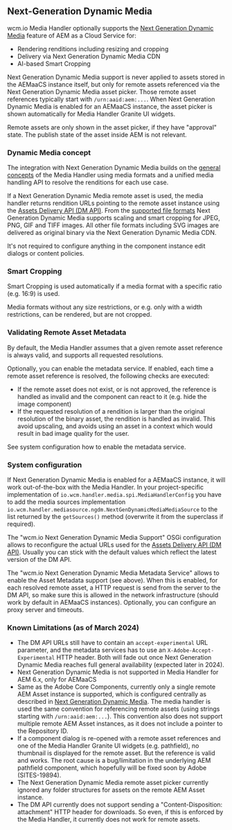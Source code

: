 ## Next-Generation Dynamic Media

wcm.io Media Handler optionally supports the [Next Generation Dynamic Media][aem-nextgen-dm] feature of AEM as a Cloud Service for:

* Rendering renditions including resizing and cropping
* Delivery via Next Generation Dynamic Media CDN
* AI-based Smart Cropping

Next Generation Dynamic Media support is never applied to assets stored in the AEMaaCS instance itself, but only for remote assets referenced via the Next Generation Dynamic Media asset picker. Those remote asset references typically start with `/urn:aaid:aem:...`. When Next Generation Dynamic Media is enabled for an AEMaaCS instance, the asset picker is shown automatically for Media Handler Granite UI widgets.

Remote assets are only shown in the asset picker, if they have "approval" state. The publish state of the asset inside AEM is not relevant.


### Dynamic Media concept

The integration with Next Generation Dynamic Media builds on the [general concepts][general-concepts] of the Media Handler using media formats and a unified media handling API to resolve the renditions for each use case.

If a Next Generation Dynamic Media remote asset is used, the media handler returns rendition URLs pointing to the remote asset instance using the [Assets Delivery API (DM API)][aem-dm-api]. From the [supported file formats][file-format-support] Next Generation Dynamic Media supports scaling and smart cropping for JPEG, PNG, GIF and TIFF images. All other file formats including SVG images are delivered as original binary via the Next Generation Dynamic Media CDN.

It's not required to configure anything in the component instance edit dialogs or content policies.


### Smart Cropping

Smart Cropping is used automatically if a media format with a specific ratio (e.g. 16:9) is used.

Media formats without any size restrictions, or e.g. only with a width restrictions, can be rendered, but are not cropped.


### Validating Remote Asset Metadata

By default, the Media Handler assumes that a given remote asset reference is always valid, and supports all requested resolutions.

Optionally, you can enable the metadata service. If enabled, each time a remote asset reference is resolved, the following checks are executed:

* If the remote asset does not exist, or is not approved, the reference is handled as invalid and the component can react to it (e.g. hide the image component)
* If the requested resolution of a rendition is larger than the original resolution of the binary asset, the rendition is handled as invalid. This avoid upscaling, and avoids using an asset in a context which would result in bad image quality for the user.

See system configuration how to enable the metadata service.


### System configuration

If Next Generation Dynamic Media is enabled for a AEMaaCS instance, it will work out-of-the-box with the Media Handler. In your project-specific implementation of `io.wcm.handler.media.spi.MediaHandlerConfig` you have to add the media sources implementation `io.wcm.handler.mediasource.ngdm.NextGenDynamicMediaMediaSource` to the list returned by the `getSources()` method (overwrite it from the superclass if required).

The "wcm.io Next Generation Dynamic Media Support" OSGi configuration allows to reconfigure the actual URLs used for the [Assets Delivery API (DM API)][aem-dm-api]. Usually you can stick with the default values which reflect the latest version of the DM API.

The "wcm.io Next Generation Dynamic Media Metadata Service" allows to enable the Asset Metadata support (see above). When this is enabled, for each resolved remote asset, a HTTP request is send from the server to the DM API, so make sure this is allowed in the network infrastructure (should work by default in AEMaaCS instances). Optionally, you can configure an proxy server and timeouts.


### Known Limitations (as of March 2024)

* The DM API URLs still have to contain an `accept-experimental` URL parameter, and the metadata services has to use an `X-Adobe-Accept-Experimental` HTTP header. Both will fade out once Next Generation Dynamic Media reaches full general availability (expected later in 2024).
* Next Generation Dynamic Media is not supported in Media Handler for AEM 6.x, only for AEMaaCS
* Same as the Adobe Core Components, currently only a single remote AEM Asset instance is supported, which is configured centrally as described in [Next Generation Dynamic Media][aem-nextgen-dm]. The media handler is used the same convention for referencing remote assets (using strings starting with `/urn:aaid:aem:...`). This convention also does not support multiple remote AEM Asset instances, as it does not include a pointer to the Repository ID.
* If a component dialog is re-opened with a remote asset references and one of the Media Handler Granite UI widgets (e.g. pathfield), no thumbnail is displayed for the remote asset. But the reference is valid and works. The root cause is a bug/limitation in the underlying AEM pathfield component, which hopefully will be fixed soon by Adobe (SITES-19894).
* The Next Generation Dynamic Media remote asset picker currently ignored any folder structures for assets on the remote AEM Asset instance.
* The DM API currently does not support sending a "Content-Disposition: attachment" HTTP header for downloads. So even, if this is enforced by the Media Handler, it currently does not work for remote assets.


[aem-nextgen-dm]: https://experienceleague.adobe.com/docs/experience-manager-core-components/using/developing/next-gen-dm.html?lang=en
[aem-dm-api]: https://adobe-aem-assets-delivery-experimental.redoc.ly/
[general-concepts]: general-concepts.html
[file-format-support]: file-format-support.html
[configuration]: configuration.html
